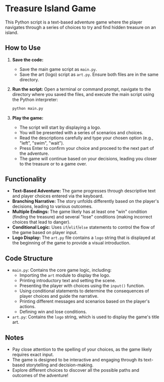# Treasure Island Game

This Python script is a text-based adventure game where the player navigates through a series of choices to try and find hidden treasure on an island.

## How to Use

1.  **Save the code:**
    * Save the main game script as `main.py`.
    * Save the art (logo) script as `art.py`.
        Ensure both files are in the same directory.
2.  **Run the script:** Open a terminal or command prompt, navigate to the directory where you saved the files, and execute the main script using the Python interpreter:

    ```bash
    python main.py
    ```

3.  **Play the game:**
    * The script will start by displaying a logo.
    * You will be presented with a series of scenarios and choices.
    * Read the descriptions carefully and type your chosen option (e.g., "left", "swim", "wait").
    * Press Enter to confirm your choice and proceed to the next part of the adventure.
    * The game will continue based on your decisions, leading you closer to the treasure or to a game over.

## Functionality

* **Text-Based Adventure:** The game progresses through descriptive text and player choices entered via the keyboard.
* **Branching Narrative:** The story unfolds differently based on the player's decisions, leading to various outcomes.
* **Multiple Endings:** The game likely has at least one "win" condition (finding the treasure) and several "lose" conditions (making incorrect choices that lead to danger).
* **Conditional Logic:** Uses `if`/`elif`/`else` statements to control the flow of the game based on player input.
* **Logo Display:** The `art.py` file contains a `logo` string that is displayed at the beginning of the game to provide a visual introduction.

## Code Structure

* `main.py`: Contains the core game logic, including:
    * Importing the `art` module to display the logo.
    * Printing introductory text and setting the scene.
    * Presenting the player with choices using the `input()` function.
    * Using conditional statements to determine the consequences of player choices and guide the narrative.
    * Printing different messages and scenarios based on the player's actions.
    * Defining win and lose conditions.
* `art.py`: Contains the `logo` string, which is used to display the game's title art.

## Notes

* Pay close attention to the spelling of your choices, as the game likely requires exact input.
* The game is designed to be interactive and engaging through its text-based storytelling and decision-making.
* Explore different choices to discover all the possible paths and outcomes of the adventure!